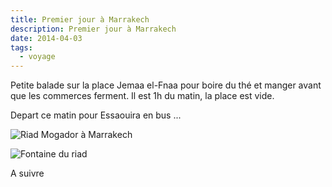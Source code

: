 ```yaml
---
title: Premier jour à Marrakech
description: Premier jour à Marrakech
date: 2014-04-03
tags:
  - voyage
---
```


Petite balade sur la place Jemaa el-Fnaa pour boire du thé et manger avant que les commerces ferment. Il est 1h du matin, la place est vide.

Depart ce matin pour Essaouira en bus ...

![Riad Mogador à Marrakech](/img/img_20140415_111405.jpg "Riad Mogador à Marrakech")

![Fontaine du riad](/img/img_20140415_113052.jpg "Fontaine du riad")

A suivre
